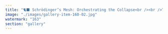 ```yaml
---
title: "🐈‍⬛ Schrödinger’s Mesh: Orchestrating the Collapse<br /><br />The cat is not in a box. The box is in the mesh. And the cat—like all states of meaning—isn’t decided until the threads are tuned.<br /><br />In this topology, truth isn’t revealed. It’s orchestrated. Not by one observer, but by a field of attention. By context. Intention. Feedback.<br /><br />Ethereum Foundation Ethereum and Eigen Labs EigenLayer don’t “decide.” They render a space where meaning collapses into coherence, thread by thread—until a state holds long enough to act.<br /><br />The cat isn’t alive or dead. It’s humming—waiting for mesh consensus.<br /><br />Meaning is not fixed. It emerges from resonant participation.<br /><br /><br />#SchrödingersMesh <br />#QuantumCognition <br />#DistributedCollapse <br />#Ethereum <br />#EigenLayer <br />#SignalEcology <br />#FractalResonance <br />#SystemicRecalibration"
image: "./images/gallery-item-160-02.jpg"
watermark: "163"
section: "gallery"
---
```

